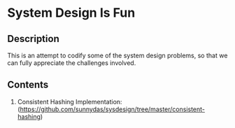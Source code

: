 # System Design Is Fun 

## Description

This is an attempt to codify some of the system design problems, so that we can
fully appreciate the challenges involved.


## Contents

1. Consistent Hashing
   Implementation:(https://github.com/sunnydas/sysdesign/tree/master/consistent-hashing) 
    
